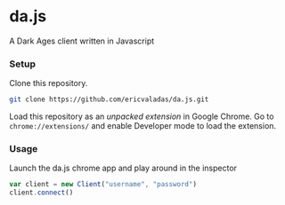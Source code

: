 # da.js
A Dark Ages client written in Javascript

### Setup
Clone this repository.
```sh
git clone https://github.com/ericvaladas/da.js.git
```
Load this repository as an _unpacked extension_ in Google Chrome.
Go to `chrome://extensions/` and enable Developer mode to load the extension.

### Usage
Launch the da.js chrome app and play around in the inspector
```js
var client = new Client("username", "password")
client.connect()
```
